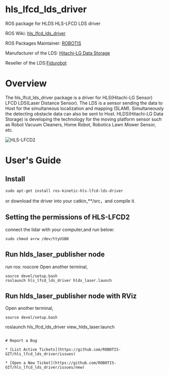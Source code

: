 # hls_lfcd_lds_driver

ROS package for HLDS HLS-LFCD LDS driver

ROS Wiki: [hls_lfcd_lds_driver](http://wiki.ros.org/hls_lfcd_lds_driver)

ROS Packages Maintainer: [ROBOTIS](http://wiki.ros.org/ROBOTIS)

Manufacturer of the LDS: [Hitachi-LG Data Storage](http://hlds.co.kr/v2/e_index.html)

Reseller of the LDS:[Fidurobot](http://www.fidurobot.com)

# Overview

The hls_lfcd_lds_driver package is a driver for HLS(Hitachi-LG Sensor) LFCD LDS(Laser Distance Sensor). The LDS is a sensor sending the data to Host for the simultaneous localization and mapping (SLAM). Simultaneously the detecting obstacle data can also be sent to Host. HLDS(Hitachi-LG Data Storage) is developing the technology for the moving platform sensor such as Robot Vacuum Cleaners, Home Robot, Robotics Lawn Mower Sensor, etc.

![HLS-LFCD2](http://wiki.ros.org/hls_lfcd_lds_driver?action=AttachFile&do=get&target=LDS.png)


# User's Guide

## Install
```
sudo apt-get install ros-kinetic-hls-lfcd-lds-driver
```
or download the driver into your catkin_**/src，and compile it.

## Setting the permissions of HLS-LFCD2
connect the lidar with your computer,and run below:
```
sudo chmod a+rw /dev/ttyUSB0
```

## Run hlds_laser_publisher node
run ros:
roscore
Open another terminal,

```
source devel/setup.bash
roslaunch hls_lfcd_lds_driver hlds_laser.launch
```

## Run hlds_laser_publisher node with RViz
Open another terminal,

```
source devel/setup.bash
```
roslaunch hls_lfcd_lds_driver view_hlds_laser.launch
```

# Report a Bug

* [List Active Tickets](https://github.com/ROBOTIS-GIT/hls_lfcd_lds_driver/issues)

* [Open a New Ticket](https://github.com/ROBOTIS-GIT/hls_lfcd_lds_driver/issues/new)
